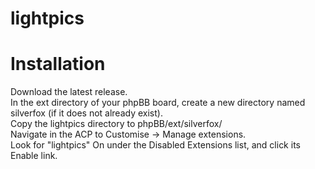 # lightpics
<h1>Installation</h1>
Download the latest release.<br>
In the ext directory of your phpBB board, create a new directory named silverfox (if it does not already exist).<br>
Copy the lightpics directory to phpBB/ext/silverfox/<br>
Navigate in the ACP to Customise -> Manage extensions.<br>
Look for "lightpics" On under the Disabled Extensions list, and click its Enable link.<br>
